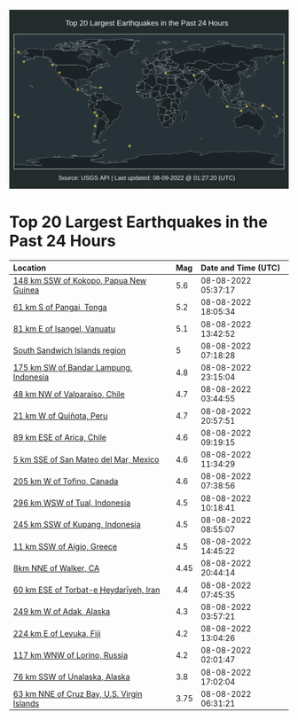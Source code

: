 ![Map](./map.png)

# Top 20 Largest Earthquakes in the Past 24 Hours

| Location | Mag | Date and Time (UTC) |
|:---|:---|:---|
| [148 km SSW of Kokopo, Papua New Guinea](https://earthquake.usgs.gov/earthquakes/eventpage/us6000i904) | 5.6 | 08-08-2022 05:37:17 |
| [61 km S of Pangai, Tonga](https://earthquake.usgs.gov/earthquakes/eventpage/us6000i953) | 5.2 | 08-08-2022 18:05:34 |
| [81 km E of Isangel, Vanuatu](https://earthquake.usgs.gov/earthquakes/eventpage/us6000i92k) | 5.1 | 08-08-2022 13:42:52 |
| [South Sandwich Islands region](https://earthquake.usgs.gov/earthquakes/eventpage/us6000i90n) | 5 | 08-08-2022 07:18:28 |
| [175 km SW of Bandar Lampung, Indonesia](https://earthquake.usgs.gov/earthquakes/eventpage/us6000i97s) | 4.8 | 08-08-2022 23:15:04 |
| [48 km NW of Valparaíso, Chile](https://earthquake.usgs.gov/earthquakes/eventpage/us6000i8zd) | 4.7 | 08-08-2022 03:44:55 |
| [21 km W of Quiñota, Peru](https://earthquake.usgs.gov/earthquakes/eventpage/us6000i96q) | 4.7 | 08-08-2022 20:57:51 |
| [89 km ESE of Arica, Chile](https://earthquake.usgs.gov/earthquakes/eventpage/us6000i916) | 4.6 | 08-08-2022 09:19:15 |
| [5 km SSE of San Mateo del Mar, Mexico](https://earthquake.usgs.gov/earthquakes/eventpage/us6000i91y) | 4.6 | 08-08-2022 11:34:29 |
| [205 km W of Tofino, Canada](https://earthquake.usgs.gov/earthquakes/eventpage/us6000i90r) | 4.6 | 08-08-2022 07:38:56 |
| [296 km WSW of Tual, Indonesia](https://earthquake.usgs.gov/earthquakes/eventpage/us6000i91l) | 4.5 | 08-08-2022 10:18:41 |
| [245 km SSW of Kupang, Indonesia](https://earthquake.usgs.gov/earthquakes/eventpage/us6000i90z) | 4.5 | 08-08-2022 08:55:07 |
| [11 km SSW of Aígio, Greece](https://earthquake.usgs.gov/earthquakes/eventpage/us6000i932) | 4.5 | 08-08-2022 14:45:22 |
| [8km NNE of Walker, CA](https://earthquake.usgs.gov/earthquakes/eventpage/nc73765585) | 4.45 | 08-08-2022 20:44:14 |
| [60 km ESE of Torbat-e Ḩeydarīyeh, Iran](https://earthquake.usgs.gov/earthquakes/eventpage/us6000i90u) | 4.4 | 08-08-2022 07:45:35 |
| [249 km W of Adak, Alaska](https://earthquake.usgs.gov/earthquakes/eventpage/us6000i8zm) | 4.3 | 08-08-2022 03:57:21 |
| [224 km E of Levuka, Fiji](https://earthquake.usgs.gov/earthquakes/eventpage/us6000i92h) | 4.2 | 08-08-2022 13:04:26 |
| [117 km WNW of Lorino, Russia](https://earthquake.usgs.gov/earthquakes/eventpage/us6000i8z3) | 4.2 | 08-08-2022 02:01:47 |
| [76 km SSW of Unalaska, Alaska](https://earthquake.usgs.gov/earthquakes/eventpage/us6000i94s) | 3.8 | 08-08-2022 17:02:04 |
| [63 km NNE of Cruz Bay, U.S. Virgin Islands](https://earthquake.usgs.gov/earthquakes/eventpage/pr2022220002) | 3.75 | 08-08-2022 06:31:21 |
